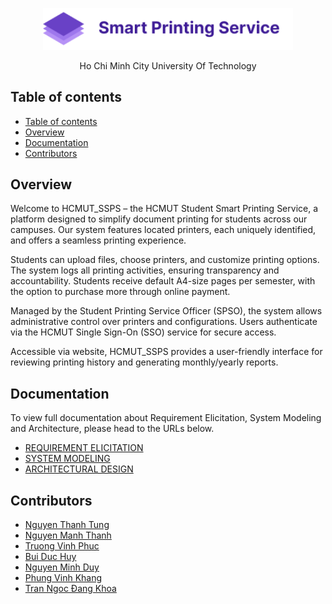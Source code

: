 <p align="center">
  <a href="#">
    <picture>
      <source media="(prefers-color-scheme: dark)" srcset="docs/images/NamedLogo.png">
      <img src="docs/images/NamedLogo.png" alt="Storybook" width="400" />
    </picture>
    
  </a>
</p>

<p align="center">Ho Chi Minh City University Of Technology</p>

## Table of contents

- [Table of contents](#table-of-contents)
- [Overview](#overview)
- [Documentation](#documentation)
- [Contributors](#contributors)

## Overview

Welcome to HCMUT_SSPS – the HCMUT Student Smart Printing Service, a platform designed to simplify document printing for students across our campuses. Our system features  located printers, each uniquely identified, and offers a seamless printing experience.

Students can  upload files, choose printers, and customize printing options. The system logs all printing activities, ensuring transparency and accountability. Students receive default A4-size pages per semester, with the option to purchase more through online payment.

Managed by the Student Printing Service Officer (SPSO), the system allows administrative control over printers and configurations. Users authenticate via the HCMUT Single Sign-On (SSO) service for secure access.

Accessible via website, HCMUT_SSPS provides a user-friendly interface for reviewing printing history and generating monthly/yearly reports. 

## Documentation

To view full documentation about Requirement Elicitation, System Modeling and Architecture, please head to the URLs below.

- [REQUIREMENT ELICITATION](/docs/REQUIREMENT.md)
- [SYSTEM MODELING](/docs/MODELING.md)
- [ARCHITECTURAL DESIGN](/docs/ARCHITECTURE.md)

## Contributors
- [Nguyen Thanh Tung]()
- [Nguyen Manh Thanh]()
- [Truong Vinh Phuc]()
- [Bui Duc Huy]()
- [Nguyen Minh Duy]()
- [Phung Vinh Khang]()
- [Tran Ngoc Đang Khoa]()

